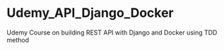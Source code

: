 # Udemy_API_Django_Docker
Udemy Course on building REST API with Django and Docker using TDD method
